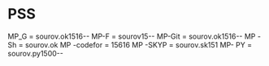 # PSS

MP_G = sourov.ok1516--
MP-F = sourov15--
MP-Git = sourov.ok1516--
MP -Sh = sourov.ok
MP -codefor = 15616
MP -SKYP = sourov.sk151
MP- PY = sourov.py1500--

